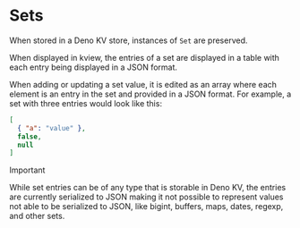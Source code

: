 # Sets

When stored in a Deno KV store, instances of `Set` are preserved.

When displayed in kview, the entries of a set are displayed in a table with each
entry being displayed in a JSON format.

When adding or updating a set value, it is edited as an array where each element
is an entry in the set and provided in a JSON format. For example, a set with
three entries would look like this:

```json
[
  { "a": "value" },
  false,
  null
]
```

> [!IMPORTANT]
> While set entries can be of any type that is storable in Deno KV, the entries
> are currently serialized to JSON making it not possible to represent values
> not able to be serialized to JSON, like bigint, buffers, maps, dates, regexp,
> and other sets.
